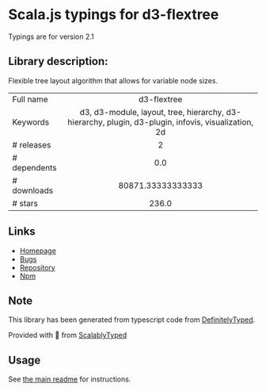 
# Scala.js typings for d3-flextree

Typings are for version 2.1

## Library description:
Flexible tree layout algorithm that allows for variable node sizes.

|                    |                 |
| ------------------ | :-------------: |
| Full name          | d3-flextree |
| Keywords           | d3, d3-module, layout, tree, hierarchy, d3-hierarchy, plugin, d3-plugin, infovis, visualization, 2d |
| # releases         | 2 |
| # dependents       | 0.0 |
| # downloads        | 80871.33333333333 |
| # stars            | 236.0 |

## Links
- [Homepage](https://github.com/klortho/d3-flextree)
- [Bugs](https://github.com/klortho/d3-flextree/issues)
- [Repository](https://github.com/klortho/d3-flextree)
- [Npm](https://www.npmjs.com/package/d3-flextree)
    


## Note
This library has been generated from typescript code from [DefinitelyTyped](https://definitelytyped.org).

Provided with :purple_heart: from [ScalablyTyped](https://github.com/oyvindberg/ScalablyTyped)

## Usage
See [the main readme](../../readme.md) for instructions.


